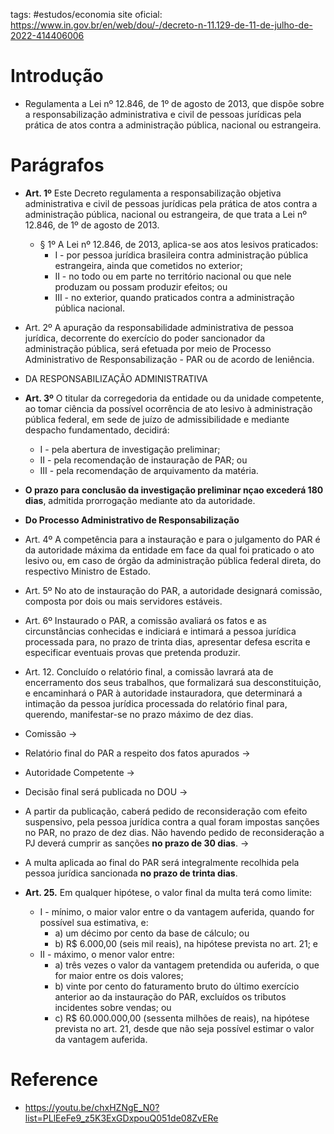 tags: #estudos/economia 
site oficial: https://www.in.gov.br/en/web/dou/-/decreto-n-11.129-de-11-de-julho-de-2022-414406006

# Introdução
- Regulamenta a Lei nº 12.846, de 1º de agosto de 2013, que dispõe sobre a responsabilização administrativa e civil de pessoas jurídicas pela prática de atos contra a administração pública, nacional ou estrangeira.

# Parágrafos
- **Art. 1º** Este Decreto regulamenta a responsabilização objetiva administrativa e civil de pessoas jurídicas pela prática de atos contra a administração pública, nacional ou estrangeira, de que trata a Lei nº 12.846, de 1º de agosto de 2013.
	- § 1º A Lei nº 12.846, de 2013, aplica-se aos atos lesivos praticados:
		- I - por pessoa jurídica brasileira contra administração pública estrangeira, ainda que cometidos no exterior;
		- II - no todo ou em parte no território nacional ou que nele produzam ou possam produzir efeitos; ou
		- III - no exterior, quando praticados contra a administração pública nacional.

- Art. 2º A apuração da responsabilidade administrativa de pessoa jurídica, decorrente do exercício do poder sancionador da administração pública, será efetuada por meio de Processo Administrativo de Responsabilização - PAR ou de acordo de leniência.

- DA RESPONSABILIZAÇÃO ADMINISTRATIVA

- **Art. 3º** O titular da corregedoria da entidade ou da unidade competente, ao tomar ciência da possível ocorrência de ato lesivo à administração pública federal, em sede de juízo de admissibilidade e mediante despacho fundamentado, decidirá:
	- I - pela abertura de investigação preliminar;
	- II - pela recomendação de instauração de PAR; ou
	- III - pela recomendação de arquivamento da matéria.

- **O prazo para conclusão da investigação preliminar nçao excederá 180 dias**, admitida prorrogação mediante ato da autoridade.

- **Do Processo Administrativo de Responsabilização**

- Art. 4º A competência para a instauração e para o julgamento do PAR é da autoridade máxima da entidade em face da qual foi praticado o ato lesivo ou, em caso de órgão da administração pública federal direta, do respectivo Ministro de Estado.

- Art. 5º No ato de instauração do PAR, a autoridade designará comissão, composta por dois ou mais servidores estáveis.

- Art. 6º Instaurado o PAR, a comissão avaliará os fatos e as circunstâncias conhecidas e indiciará e intimará a pessoa jurídica processada para, no prazo de trinta dias, apresentar defesa escrita e especificar eventuais provas que pretenda produzir.

- Art. 12. Concluído o relatório final, a comissão lavrará ata de encerramento dos seus trabalhos, que formalizará sua desconstituição, e encaminhará o PAR à autoridade instauradora, que determinará a intimação da pessoa jurídica processada do relatório final para, querendo, manifestar-se no prazo máximo de dez dias.

- Comissão -> 
- Relatório final do PAR a respeito dos fatos apurados -> 
- Autoridade Competente ->
- Decisão final será publicada no DOU ->
- A partir da publicação, caberá pedido de reconsideração com efeito suspensivo, pela pessoa jurídica contra a qual foram impostas sanções no PAR, no prazo de dez dias. Não havendo pedido de reconsideração a PJ deverá cumprir as sanções **no prazo de 30 dias**. ->
- A multa aplicada ao final do PAR será integralmente recolhida pela pessoa jurídica sancionada **no prazo de trinta dias**.

- **Art. 25.** Em qualquer hipótese, o valor final da multa terá como limite:
	- I - mínimo, o maior valor entre o da vantagem auferida, quando for possível sua estimativa, e:
		- a) um décimo por cento da base de cálculo; ou
		- b) R$ 6.000,00 (seis mil reais), na hipótese prevista no art. 21; e
	- II - máximo, o menor valor entre:
		- a) três vezes o valor da vantagem pretendida ou auferida, o que for maior entre os dois valores;
		- b) vinte por cento do faturamento bruto do último exercício anterior ao da instauração do PAR, excluídos os tributos incidentes sobre vendas; ou
		- c) R$ 60.000.000,00 (sessenta milhões de reais), na hipótese prevista no art. 21, desde que não seja possível estimar o valor da vantagem auferida.

# Reference
- https://youtu.be/chxHZNgE_N0?list=PLlEeFe9_z5K3ExGDxpouQ051de08ZvERe